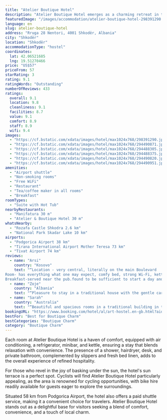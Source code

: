 ```yaml
---
title: "Atelier Boutique Hotel"
description: "Atelier Boutique Hotel emerges as a charming retreat in the heart of Shkodër, located a mere 49 km from the Port of Bar."
featuredImage: "/images/accommodation/atelier-boutique-hotel-298391290.jpg"
language: en
slug: atelier-boutique-hotel
address: "Rruga 28 Nentori, 4001 Shkodër, Albania"
city: "Shkodër"
location: "Shkodër"
accommodationType: "hostel"
coordinates:
  lat: 42.06521685
  lng: 19.51270466
price: "US$57"
priceFrom: 57
starRating: 3
rating: 9.1
ratingWords: "Outstanding"
numberOfReviews: 433
ratings:
  overall: 9.1
  location: 9.8
  cleanliness: 9.1
  facilities: 8.7
  value: 9.1
  comfort: 8.9
  staff: 8.9
  wifi: 9.4
images:
  - "https://cf.bstatic.com/xdata/images/hotel/max1024x768/298391290.jpg?k=9b6e8eb3f24b3d6ad1a8fea5e8eb8a0b3a4ed54fa81b13f9ef8265f2957a4bb7&o=&hp=1"
  - "https://cf.bstatic.com/xdata/images/hotel/max1024x768/294490871.jpg?k=597e4e25acae350d4d25edd16e00c0260a7347fe17ab93d1496518e324797581&o=&hp=1"
  - "https://cf.bstatic.com/xdata/images/hotel/max1024x768/294488305.jpg?k=fec49ec80f656f62b4802d552233012ca6bc9cc1f7448321e7643fd6e1dfeea6&o=&hp=1"
  - "https://cf.bstatic.com/xdata/images/hotel/max1024x768/294488375.jpg?k=3f5ee736f042895049347f3e85ee7d21c689ce142d6eba0cfd41cc7d23138a11&o=&hp=1"
  - "https://cf.bstatic.com/xdata/images/hotel/max1024x768/294490820.jpg?k=4d064bb97230d2a2c379b38147ddc8b44be90dee1096c30de04866ff98bbec02&o=&hp=1"
  - "https://cf.bstatic.com/xdata/images/hotel/max1024x768/294490951.jpg?k=2b9812d040ab2de1b0af3ab7752f6a768bf836a5eb267700979aeb19f0887a83&o=&hp=1"
amenities:
  - "Airport shuttle"
  - "Non-smoking rooms"
  - "Free WiFi"
  - "Restaurant"
  - "Tea/coffee maker in all rooms"
  - "Breakfast"
roomTypes:
  - "Suite with Hot Tub"
nearbyRestaurants:
  - "Manifatura 30 m"
  - "Atelier & Boutique Hotel 30 m"
whatsNearby:
  - "Rozafa Castle Shkodra 2.6 km"
  - "National Park Skadar Lake 10 km"
airports:
  - "Podgorica Airport 38 km"
  - "Tirana International Airport Mother Teresa 73 km"
  - "Tivat Airport 74 km"
reviews:
  - name: "Arsi"
    country: "Kosovo"
    text: "“Location - very central, literally on the main Boulevard
Room- has everything what one may expect, comfy bed, strong Wi-Fi, kettle and functional Air con.
Breakfast-served near the pub.found to be sufficient to start a day and explore the city”"
  - name: "Zoje"
    country: "Albania"
    text: "“Pleasure to stay in a traditional house with the gentle care of nice people.”"
  - name: "Sarah"
    country: "Australia"
    text: "“Beautiful and spacious rooms in a traditional building in the old town of Shkoder. The decor is lovely and everything is very comfortable and clean. Hotel is excellently situated nearby to the bus station, grocery store and lots of yummy...”"
bookingURL: "https://www.booking.com/hotel/al/art-hostel.en-gb.html?aid=8035640"
bestFor: "Best for Boutique Charm"
bestCategories: "Boutique Charm"
category: "Boutique Charm"
---
```


Each room at Atelier Boutique Hotel is a haven of comfort, equipped with air conditioning, a refrigerator, minibar, and kettle, ensuring a stay that blends relaxation with convenience. The presence of a shower, hairdryer, desk, and private bathroom, complemented by slippers and fresh bed linen, adds to the overall experience of refined hospitality.

For those who revel in the joy of basking under the sun, the hotel's sun terrace is a perfect spot. Cyclists will find Atelier Boutique Hotel particularly appealing, as the area is renowned for cycling opportunities, with bike hire readily available for guests eager to explore the surroundings.

Situated 58 km from Podgorica Airport, the hotel also offers a paid shuttle service, making it a convenient choice for travelers. Atelier Boutique Hotel stands out as a delightful base for visitors seeking a blend of comfort, convenience, and a touch of local charm.